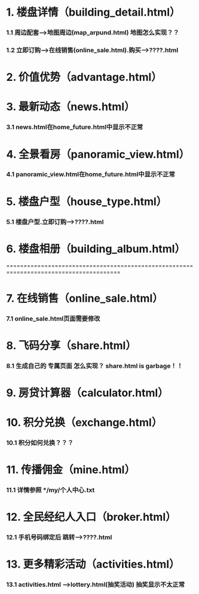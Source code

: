 # 1. 楼盘详情（building_detail.html）

### 	1.1 周边配套-->地图周边(map_arpund.html)  地图怎么实现？？

### 	1.2 立即订购-->在线销售(online_sale.html).购买-->????.html

# 2. 价值优势（advantage.html）

# 3. 最新动态（news.html）

### 	3.1  news.html在home_future.html中显示不正常

# 4. 全景看房（panoramic_view.html）

### 	4.1 panoramic_view.html在home_future.html中显示不正常

# 5. 楼盘户型（house_type.html）

### 	5.1 楼盘户型.立即订购-->????.html

# 6. 楼盘相册（building_album.html）

=======================================================================================

# 7. 在线销售（online_sale.html）

### 	7.1 online_sale.html页面需要修改

# 8. 飞码分享（share.html）

### 	8.1 生成自己的  专属页面 怎么实现？ share.html    is   garbage！！

# 9. 房贷计算器（calculator.html）

# 10. 积分兑换（exchange.html）

### 	10.1  积分如何兑换？？？

# 11. 传播佣金（mine.html）

###        11.1  详情参照  */my/个人中心.txt

# 12. 全民经纪人入口（broker.html）

###        12.1  手机号码绑定后     跳转-->????.html

# 13. 更多精彩活动（activities.html）

###         13.1  activities.html -->lottery.html(抽奖活动) 抽奖显示不太正常

